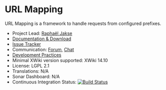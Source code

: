 # URL Mapping

URL Mapping is a framework to handle requests from configured prefixes.

* Project Lead: [Raphaël Jakse](https://www.xwiki.org/xwiki/bin/view/XWiki/rjakse)
* [Documentation & Download](https://extensions.xwiki.org/xwiki/bin/view/Extension/URL%20Mapping)
* [Issue Tracker](https://jira.xwiki.org/browse/URLMAP)
* Communication: [Forum](https://forum.xwiki.org/), [Chat](https://dev.xwiki.org/xwiki/bin/view/Community/Chat)
* [Development Practices](https://dev.xwiki.org)
* Minimal XWiki version supported: XWiki 14.10
* License: LGPL 2.1
* Translations: N/A
* Sonar Dashboard: N/A
* Continuous Integration Status: [![Build Status](https://ci.xwiki.org/job/XWiki%20Contrib/job/url-mapping/job/master/badge/icon)](https://ci.xwiki.org/job/XWiki%20Contrib/job/url-mapping/job/master/)
